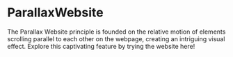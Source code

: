 # ParallaxWebsite
The Parallax Website principle is founded on the relative motion of elements scrolling parallel to each other on the webpage, creating an intriguing visual effect. Explore this captivating feature by trying the website here!

